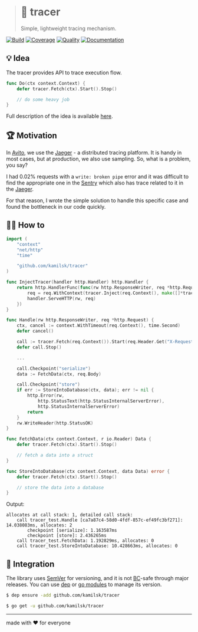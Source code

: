 > # 🧶 tracer
>
> Simple, lightweight tracing mechanism.

[![Build][icon_build]][page_build]
[![Coverage][icon_coverage]][page_coverage]
[![Quality][icon_quality]][page_quality]
[![Documentation][icon_docs]][page_docs]

## 💡 Idea

The tracer provides API to trace execution flow.

```go
func Do(ctx context.Context) {
	defer tracer.Fetch(ctx).Start().Stop()

	// do some heavy job
}
```

Full description of the idea is available
[here](https://www.notion.so/octolab/tracer-098c6f9fe97b41dcac4a30074463dc8f?r=0b753cbf767346f5a6fd51194829a2f3).

## 🏆 Motivation

In [Avito](https://tech.avito.ru), we use the [Jaeger](https://www.jaegertracing.io) - a distributed tracing platform.
It is handy in most cases, but at production, we also use sampling. So, what is a problem, you say?

I had 0.02% requests with a `write: broken pipe` error and it was difficult to find the appropriate one in
the [Sentry](https://sentry.io) which also has trace related to it in the [Jaeger](https://www.jaegertracing.io).

For that reason, I wrote the simple solution to handle this specific case and found the bottleneck in our code quickly.

## 🤼‍♂️ How to

```go
import (
	"context"
	"net/http"
	"time"

	"github.com/kamilsk/tracer"
)

func InjectTracer(handler http.Handler) http.Handler {
	return http.HandlerFunc(func(rw http.ResponseWriter, req *http.Request) {
		req = req.WithContext(tracer.Inject(req.Context(), make([]*tracer.Call, 0, 10)))
		handler.ServeHTTP(rw, req)
	})
}

func Handle(rw http.ResponseWriter, req *http.Request) {
	ctx, cancel := context.WithTimeout(req.Context(), time.Second)
	defer cancel()

	call := tracer.Fetch(req.Context()).Start(req.Header.Get("X-Request-Id"))
	defer call.Stop()

	...

	call.Checkpoint("serialize")
	data := FetchData(ctx, req.Body)

	call.Checkpoint("store")
	if err := StoreIntoDatabase(ctx, data); err != nil {
		http.Error(rw,
			http.StatusText(http.StatusInternalServerError),
			http.StatusInternalServerError)
		return
	}
	rw.WriteHeader(http.StatusOK)
}

func FetchData(ctx context.Context, r io.Reader) Data {
	defer tracer.Fetch(ctx).Start().Stop()

	// fetch a data into a struct
}

func StoreIntoDatabase(ctx context.Context, data Data) error {
	defer tracer.Fetch(ctx).Start().Stop()

	// store the data into a database
}
```

Output:

```
allocates at call stack: 1, detailed call stack:
	call tracer_test.Handle [ca7a87c4-58d0-4fdf-857c-ef49fc3bf271]: 14.038083ms, allocates: 2
		checkpoint [serialize]: 1.163587ms
		checkpoint [store]: 2.436265ms
	call tracer_test.FetchData: 1.192829ms, allocates: 0
	call tracer_test.StoreIntoDatabase: 10.428663ms, allocates: 0
```

## 🧩 Integration

The library uses [SemVer](https://semver.org) for versioning, and it is not
[BC](https://en.wikipedia.org/wiki/Backward_compatibility)-safe through major releases.
You can use [dep][] or [go modules][gomod] to manage its version.

```bash
$ dep ensure -add github.com/kamilsk/tracer

$ go get -u github.com/kamilsk/tracer
```

---

made with ❤️ for everyone

[icon_build]:      https://travis-ci.org/kamilsk/tracer.svg?branch=master
[icon_coverage]:   https://api.codeclimate.com/v1/badges/fb66449d1f5c64542377/test_coverage
[icon_docs]:       https://godoc.org/github.com/kamilsk/tracer?status.svg
[icon_quality]:    https://goreportcard.com/badge/github.com/kamilsk/tracer

[page_build]:      https://travis-ci.org/kamilsk/tracer
[page_coverage]:   https://codeclimate.com/github/kamilsk/tracer/test_coverage
[page_docs]:       https://godoc.org/github.com/kamilsk/tracer
[page_quality]:    https://goreportcard.com/report/github.com/kamilsk/tracer

[dep]:             https://golang.github.io/dep/
[gomod]:           https://github.com/golang/go/wiki/Modules
[promo]:           https://github.com/kamilsk/tracer
